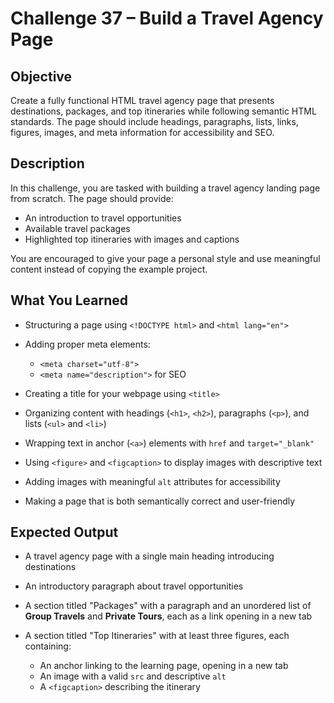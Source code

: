# Challenge 37 – Build a Travel Agency Page

## Objective

Create a fully functional HTML travel agency page that presents destinations, packages, and top itineraries while following semantic HTML standards. The page should include headings, paragraphs, lists, links, figures, images, and meta information for accessibility and SEO.

## Description

In this challenge, you are tasked with building a travel agency landing page from scratch. The page should provide:

* An introduction to travel opportunities
* Available travel packages
* Highlighted top itineraries with images and captions

You are encouraged to give your page a personal style and use meaningful content instead of copying the example project.

## What You Learned

* Structuring a page using `<!DOCTYPE html>` and `<html lang="en">`
* Adding proper meta elements:

  * `<meta charset="utf-8">`
  * `<meta name="description">` for SEO
* Creating a title for your webpage using `<title>`
* Organizing content with headings (`<h1>`, `<h2>`), paragraphs (`<p>`), and lists (`<ul>` and `<li>`)
* Wrapping text in anchor (`<a>`) elements with `href` and `target="_blank"`
* Using `<figure>` and `<figcaption>` to display images with descriptive text
* Adding images with meaningful `alt` attributes for accessibility
* Making a page that is both semantically correct and user-friendly

## Expected Output

* A travel agency page with a single main heading introducing destinations
* An introductory paragraph about travel opportunities
* A section titled "Packages" with a paragraph and an unordered list of **Group Travels** and **Private Tours**, each as a link opening in a new tab
* A section titled "Top Itineraries" with at least three figures, each containing:

  * An anchor linking to the learning page, opening in a new tab
  * An image with a valid `src` and descriptive `alt`
  * A `<figcaption>` describing the itinerary
